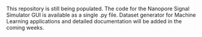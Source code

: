 This repository is still being populated. The code for the Nanopore Signal Simulator GUI is available as a single .py file. Dataset generator for Machine Learning applications and detailed documentation will be added in the coming weeks.
